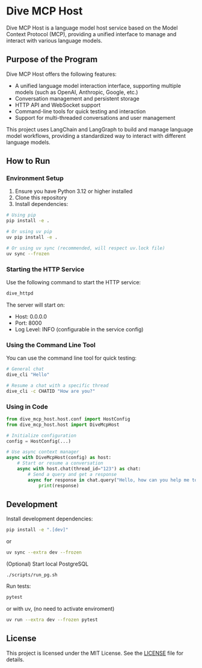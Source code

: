 # Dive MCP Host

Dive MCP Host is a language model host service based on the Model Context Protocol (MCP), providing a unified interface to manage and interact with various language models.

## Purpose of the Program

Dive MCP Host offers the following features:

- A unified language model interaction interface, supporting multiple models (such as OpenAI, Anthropic, Google, etc.)
- Conversation management and persistent storage
- HTTP API and WebSocket support
- Command-line tools for quick testing and interaction
- Support for multi-threaded conversations and user management

This project uses LangChain and LangGraph to build and manage language model workflows, providing a standardized way to interact with different language models.

## How to Run

### Environment Setup

1. Ensure you have Python 3.12 or higher installed
2. Clone this repository
3. Install dependencies:

```bash
# Using pip
pip install -e .

# Or using uv pip
uv pip install -e .

# Or using uv sync (recommended, will respect uv.lock file)
uv sync --frozen
```

### Starting the HTTP Service

Use the following command to start the HTTP service:

```bash
dive_httpd
```

The server will start on:
- Host: 0.0.0.0
- Port: 8000
- Log Level: INFO (configurable in the service config)

### Using the Command Line Tool

You can use the command line tool for quick testing:

```bash
# General chat
dive_cli "Hello"

# Resume a chat with a specific thread
dive_cli -c CHATID "How are you?"
```

### Using in Code

```python
from dive_mcp_host.host.conf import HostConfig
from dive_mcp_host.host import DiveMcpHost

# Initialize configuration
config = HostConfig(...)

# Use async context manager
async with DiveMcpHost(config) as host:
    # Start or resume a conversation
    async with host.chat(thread_id="123") as chat:
        # Send a query and get a response
        async for response in chat.query("Hello, how can you help me today?"):
            print(response)
```

## Development

Install development dependencies:

```bash
pip install -e ".[dev]"
```
or
```bash
uv sync --extra dev --frozen
```

(Optional) Start local PostgreSQL
```
./scripts/run_pg.sh
```

Run tests:

```bash
pytest
```
or with uv, (no need to activate enviroment)
```bash
uv run --extra dev --frozen pytest
```

## License

This project is licensed under the MIT License. See the [LICENSE](LICENSE) file for details.
